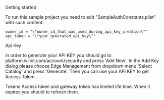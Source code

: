 Getting started

To run this sample project you need to edit "SampleAuthConstants.plist" with such content:

    owner_id = "\"owner_id_that_was_used_during_api_key_creation\""
    api_token = "\"your_generated_api_key\""


Api Key

In order to generate your API KEY you should go to platform.wiliot.com/account/security and press 'Add New'. In the Add Key dialog please choose Edge Management from dropdown menu 'Select Catalog' and press 'Generate'. Then you can use your API KEY to get Access Token.

Tokens
Access token and gateway token has limited life time. When it expires you should to refresh them.
